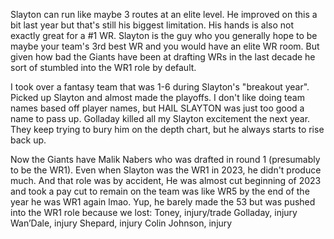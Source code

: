 Slayton can run like maybe 3 routes at an elite level. He improved on this a bit last year but that's still his biggest limitation. His hands is also not exactly great for a #1 WR. Slayton is the guy who you generally hope to be maybe your team's 3rd best WR and you would have an elite WR room. But given how bad the Giants have been at drafting WRs in the last decade he sort of stumbled into the WR1 role by default.

I took over a fantasy team that was 1-6 during Slayton's "breakout year". Picked up Slayton and almost made the playoffs. I don't like doing team names based off player names, but HAIL SLAYTON was just too good a name to pass up.
Golladay killed all my Slayton excitement the next year. They keep trying to bury him on the depth chart, but he always starts to rise back up.

Now the Giants have Malik Nabers who was drafted in round 1 (presumably to be the WR1). Even when Slayton was the WR1 in 2023, he didn't produce much. And that role was by accident, 
He was almost cut beginning of 2023 and took a pay cut to remain on the team was like WR5 by the end of the year he was WR1 again lmao. 
Yup, he barely made the 53 but was pushed into the WR1 role because we lost:
Toney, injury/trade Golladay, injury Wan’Dale, injury Shepard, injury Colin Johnson, injury
